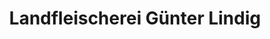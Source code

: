 ---
title: "Landfleischerei Günter Lindig"
url: /kroelpa/landfleischerei-guenter-lindig/
shop: Metzgerei
---